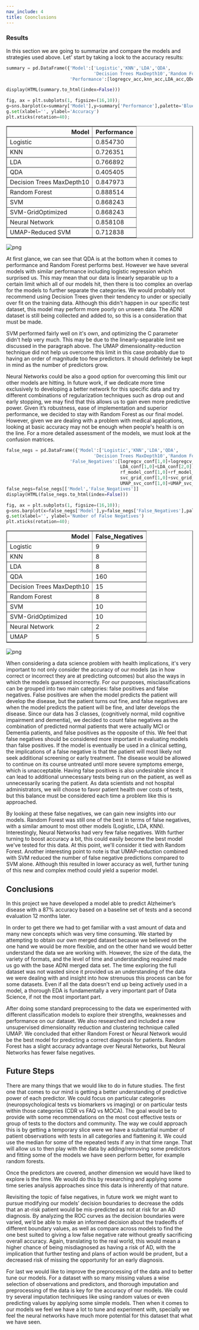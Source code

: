 ```yaml
---
nav_include: 4
title: Coonclusions
---
```


### Results
In this section we are going to summarize and compare the models and strategies used above. Let’ start by taking a look to the accuracy results:



```python
summary = pd.DataFrame({'Model':['Logistic','KNN','LDA','QDA',
                                 'Decision Trees MaxDepth10','Random Forest','SVM','SVM-GridOptimized', 'Neural Network','UMAP-Reduced SVM'],
                        'Performance':[logregcv_acc,knn_acc,LDA_acc,QDA_acc,clf10_acc,rf_model_acc,svc_acc,svc_grid_acc,NN_acc,UMAP_svc_acc]})

display(HTML(summary.to_html(index=False)))

fig, ax = plt.subplots(1, figsize=(16,10));
g=sns.barplot(x=summary['Model'],y=summary['Performance'],palette='Blues', ax=ax);
g.set(xlabel='', ylabel='Accuracy')
plt.xticks(rotation=40);
```



<table border="1" class="dataframe">
  <thead>
    <tr style="text-align: right;">
      <th>Model</th>
      <th>Performance</th>
    </tr>
  </thead>
  <tbody>
    <tr>
      <td>Logistic</td>
      <td>0.854730</td>
    </tr>
    <tr>
      <td>KNN</td>
      <td>0.726351</td>
    </tr>
    <tr>
      <td>LDA</td>
      <td>0.766892</td>
    </tr>
    <tr>
      <td>QDA</td>
      <td>0.405405</td>
    </tr>
    <tr>
      <td>Decision Trees MaxDepth10</td>
      <td>0.847973</td>
    </tr>
    <tr>
      <td>Random Forest</td>
      <td>0.888514</td>
    </tr>
    <tr>
      <td>SVM</td>
      <td>0.868243</td>
    </tr>
    <tr>
      <td>SVM-GridOptimized</td>
      <td>0.868243</td>
    </tr>
    <tr>
      <td>Neural Network</td>
      <td>0.858108</td>
    </tr>
    <tr>
      <td>UMAP-Reduced SVM</td>
      <td>0.712838</td>
    </tr>
  </tbody>
</table>



![png](Conclusion_files/Conclusion_1_1.png)


At first glance, we can see that QDA is at the bottom when it comes to performance and Random Forest performs best. However we have several models with similar performance including logistic regression which surprised us. This may mean that our data is linearly separable up to a certain limit which all of our models hit, then there is too complex an overlap for the models to further separate the categories. We would probably not recommend using  Decision Trees given their tendency to under or specially over fit on the training data.  Although this didn't happen in our specific test dataset, this model may perform more poorly on unseen data.  The ADNI dataset is still being collected and added to, so this is a consideration that must be made.

SVM performed fairly well on it's own, and optimizing the C parameter didn't help very much.  This may be due to the linearly-separable limit we discussed in the paragraph above.  The UMAP dimensionality-reduction technique did not help us overcome this limit in this case probably due to having an order of magnitude too few predictors.  It should definitely be kept in mind as the number of predictors grow.

Neural Networks could be also a good option for overcoming this limit our other models are hitting. In future work, if we dedicate more time exclusively to developing a better network for this specific data and try different combinations of regularization techniques such as drop out and early stopping, we may find that this allows us to gain even more predictive power. Given it’s robustness, ease of implementation and superior performance, we decided to stay with Random Forest as our final model. However, given we are dealing with a problem with medical applications, looking at basic accuracy may not be enough when people's health is on the line.  For a more detailed assessment of the models, we must look at the confusion matrices.



```python
false_negs = pd.DataFrame({'Model':['Logistic','KNN','LDA','QDA',
                                 'Decision Trees MaxDepth10','Random Forest','SVM','SVM-GridOptimized', 'Neural Network','UMAP'],
                        'False_Negatives':[logregcv_conf[1,0]+logregcv_conf[2,0],knn_conf[1,0]+knn_conf[2,0],
                                           LDA_conf[1,0]+LDA_conf[2,0],QDA_conf[1,0]+QDA_conf[2,0],clf10_conf[1,0]+clf10_conf[2,0],
                                           rf_model_conf[1,0]+rf_model_conf[2,0],svc_conf[1,0]+svc_conf[2,0],
                                           svc_grid_conf[1,0]+svc_grid_conf[2,0],NN_conf[1,0]+NN_conf[2,0],
                                           UMAP_svc_conf[1,0]+UMAP_svc_conf[2,0]]})
false_negs=false_negs[['Model','False_Negatives']]
display(HTML(false_negs.to_html(index=False)))

fig, ax = plt.subplots(1, figsize=(16,10));
g=sns.barplot(x=false_negs['Model'],y=false_negs['False_Negatives'],palette='Blues', ax=ax);
g.set(xlabel='', ylabel='Number of False Negatives')
plt.xticks(rotation=40);

```



<table border="1" class="dataframe">
  <thead>
    <tr style="text-align: right;">
      <th>Model</th>
      <th>False_Negatives</th>
    </tr>
  </thead>
  <tbody>
    <tr>
      <td>Logistic</td>
      <td>9</td>
    </tr>
    <tr>
      <td>KNN</td>
      <td>8</td>
    </tr>
    <tr>
      <td>LDA</td>
      <td>8</td>
    </tr>
    <tr>
      <td>QDA</td>
      <td>160</td>
    </tr>
    <tr>
      <td>Decision Trees MaxDepth10</td>
      <td>15</td>
    </tr>
    <tr>
      <td>Random Forest</td>
      <td>8</td>
    </tr>
    <tr>
      <td>SVM</td>
      <td>10</td>
    </tr>
    <tr>
      <td>SVM-GridOptimized</td>
      <td>10</td>
    </tr>
    <tr>
      <td>Neural Network</td>
      <td>2</td>
    </tr>
    <tr>
      <td>UMAP</td>
      <td>5</td>
    </tr>
  </tbody>
</table>



![png](Conclusion_files/Conclusion_3_1.png)


When considering a data science problem with health implications, it's very important to not only consider the accuracy of our models (as in how correct or incorrect they are at predicting outcomes) but also the ways in which the models guessed incorrectly.  For our purposes, misclassifications can be grouped into two main categories: false positives and false negatives.  False positives are when the model predicts the patient will develop the disease, but the patient turns out fine, and false negatives are when the model predicts the patient will be fine, and later develops the disease.  Since our data has 3 classes, (cognitively normal, mild cognitive impairment and dementia), we decided to count false negatives as the combination of predicted normal patients that were actually MCI or Dementia patients, and false positives as the opposite of this.  We feel that false negatives should be considered more important in evaluating models than false positives.  If the model is eventually be used in a clinical setting, the implications of a false negative is that the patient will most likely not seek additional screening or early treatment.  The disease would be allowed to continue on its course untreated until more severe symptoms emerge, which is unacceptable.  Having false positives is also undesirable since it can lead to additional unnecessary tests being run on the patient, as well as unnecessarily scaring the patient.  As data scientists and not hospital administrators, we will choose to favor patient health over costs of tests, but this balance must be considered each time a problem like this is approached.  

By looking at these false negatives, we can gain new insights into our models.  Random Forest was still one of the best in terms of false negatives, with a similar amount to most other models (Logistic, LDA, KNN).  Interestingly, Neural Networks had very few false negatives.  With further turning to boost accuracy a bit, this could easily become the best model we've tested for this data.  At this point, we'll consider it tied with Random Forest.  Another interesting point to note is that UMAP-reduction combined with SVM reduced the number of false negative predictions compared to SVM alone.  Although this resulted in lower accuracy as well, further tuning of this new and complex method could yield a superior model.


## Conclusions

In this project we have developed a model able to predict Alzheimer’s disease with a 87% accuracy based on a baseline set of tests and a second evaluation 12 months later. 

In order to get there we had to get familiar with a vast amount of data and many new concepts which was very time consuming. We started by attempting to obtain our own merged dataset because we believed on the one hand we would be more flexible, and on the other hand we would better understand the data we are working with. However, the size of the data, the variety of formats, and the level of time and understanding required made us go with the base ADNI merged data set. The time exploring the full dataset was not wasted since it provided us an understanding of the data we were dealing with and insight into how strenuous this process can be for some datasets. Even if all the data doesn't end up being actively used in a model, a thorough EDA is fundamentally a very important part of Data Science, if not the most important part.

After doing some standard preprocessing to the data we experimented with different classification models to explore their strengths, weaknesses and performance on our dataset. We also researched and included a new unsupervised dimensionality reduction and clustering technique called UMAP.  We concluded that either Random Forest or Neural Network would be the best model for predicting a correct diagnosis for patients.  Random Forest has a slight accuracy advantage over Neural Networks, but Neural Networks has fewer false negatives.



## Future Steps

There are many things that we would like to do in future studies. The first one that comes to our mind is getting a better understanding of predictive power of each predictor. We could focus on particular categories (neuropsychological tests vs biomarkers vs imaging) or on particular tests within those categories (CDR vs FAQ vs MOCA). The goal would be to provide with some recommendations on the most cost effective tests or group of tests to the doctors and community. The way we could approach this is by getting a temporary slice were we have a substantial number of patient observations with tests in all categories and flattening it. We could use the median for some of the repeated tests if any in that time range. That will allow us to then play with the data by adding/removing some predictors and  fitting some of the models we have seen perform better, for example random forests.

Once the predictors are covered, another dimension we would have liked to explore is the time. We would do this by researching and applying some time series analysis approaches since this data is inherently of that nature.

Revisiting the topic of false negatives, in future work we might want to pursue modifying our models’ decision boundaries to decrease the odds that an at-risk patient would be mis-predicted as not at risk for an AD diagnosis. By analyzing the ROC curves as the decision boundaries were varied, we’d be able to make an informed decision about the tradeoffs of different boundary values, as well as compare across models to find the one best suited to giving a low false negative rate without greatly sacrificing overall accuracy. Again, translating to the real world, this would mean a higher chance of being misdiagnosed as having a risk of AD, with the implication that further testing and plans of action would be prudent, but a decreased risk of missing the opportunity for an early diagnosis.

For last we would like to improve the preprocessing of the data and to better tune our models. For a dataset with so many missing values a wise selection of observations and predictors, and thorough imputation and preprocessing of the data is key for the accuracy of our models. We could try several imputation techniques like using random values or even predicting values by applying some simple models. Then when it comes to our models we feel we have a lot to tune and experiment with, specially we feel the neural networks have much more potential for this dataset that what we have seen.
